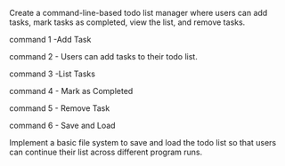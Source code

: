 Create a command-line-based todo list manager where users can add tasks, mark tasks as completed, view the list, and remove tasks.

command 1 -Add Task

command 2 - Users can add tasks to their todo list.

command 3 -List Tasks

command 4 - Mark as Completed

command 5 - Remove Task

command 6 - Save and Load

Implement a basic file system to save and load the todo list so that users can continue their list across different program runs.

